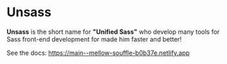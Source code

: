 # Unsass

**Unsass** is the short name for **"Unified Sass"** who develop many tools for Sass front-end development for made him faster and better!

See the docs: https://main--mellow-souffle-b0b37e.netlify.app
